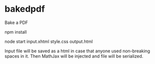 # bakedpdf
Bake a PDF

npm install

node start input.xhtml style.css output.html

Input file will be saved as a html in case that anyone used non-breaking spaces in it. Then MathJax will be injected and file will be serialized.
